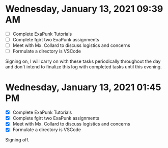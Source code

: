 # Wednesday, January 13, 2021 09:39 AM

- [ ] Complete ExaPunk Tutorials 
- [ ] Complete fgirt two ExaPunk assignments
- [ ] Meet with Mx. Collard to discuss logistics and concerns 
- [ ] Formulate a directory is VSCode 

Signing on, I will carry on with these tasks periodically throughout the day and don't intend to finalize this log with completed tasks until this evening.

# Wednesday, January 13, 2021 01:45 PM

- [x] Complete ExaPunk Tutorials 
- [x] Complete fgirt two ExaPunk assignments
- [x] Meet with Mx. Collard to discuss logistics and concerns 
- [x] Formulate a directory is VSCode 

Signing off.
